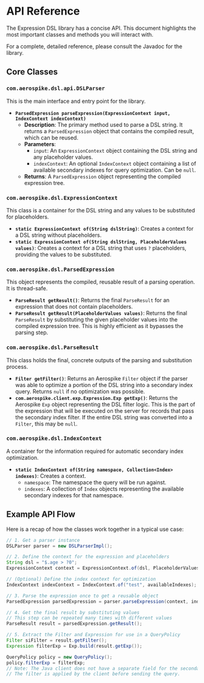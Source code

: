 # API Reference

The Expression DSL library has a concise API. This document highlights the most important classes and methods you will interact with.

For a complete, detailed reference, please consult the Javadoc for the library.

## Core Classes

### `com.aerospike.dsl.api.DSLParser`

This is the main interface and entry point for the library.

*   **`ParsedExpression parseExpression(ExpressionContext input, IndexContext indexContext)`**
    *   **Description**: The primary method used to parse a DSL string. It returns a `ParsedExpression` object that contains the compiled result, which can be reused.
    *   **Parameters**:
        *   `input`: An `ExpressionContext` object containing the DSL string and any placeholder values.
        *   `indexContext`: An optional `IndexContext` object containing a list of available secondary indexes for query optimization. Can be `null`.
    *   **Returns**: A `ParsedExpression` object representing the compiled expression tree.

### `com.aerospike.dsl.ExpressionContext`

This class is a container for the DSL string and any values to be substituted for placeholders.

*   **`static ExpressionContext of(String dslString)`**: Creates a context for a DSL string without placeholders.
*   **`static ExpressionContext of(String dslString, PlaceholderValues values)`**: Creates a context for a DSL string that uses `?` placeholders, providing the values to be substituted.

### `com.aerospike.dsl.ParsedExpression`

This object represents the compiled, reusable result of a parsing operation. It is thread-safe.

*   **`ParseResult getResult()`**: Returns the final `ParseResult` for an expression that does not contain placeholders.
*   **`ParseResult getResult(PlaceholderValues values)`**: Returns the final `ParseResult` by substituting the given placeholder values into the compiled expression tree. This is highly efficient as it bypasses the parsing step.

### `com.aerospike.dsl.ParseResult`

This class holds the final, concrete outputs of the parsing and substitution process.

*   **`Filter getFilter()`**: Returns an Aerospike `Filter` object if the parser was able to optimize a portion of the DSL string into a secondary index query. Returns `null` if no optimization was possible.
*   **`com.aerospike.client.exp.Expression.Exp getExp()`**: Returns the Aerospike `Exp` object representing the DSL filter logic. This is the part of the expression that will be executed on the server for records that pass the secondary index filter. If the entire DSL string was converted into a `Filter`, this may be `null`.

### `com.aerospike.dsl.IndexContext`

A container for the information required for automatic secondary index optimization.

*   **`static IndexContext of(String namespace, Collection<Index> indexes)`**: Creates a context.
    *   `namespace`: The namespace the query will be run against.
    *   `indexes`: A collection of `Index` objects representing the available secondary indexes for that namespace.

## Example API Flow

Here is a recap of how the classes work together in a typical use case:

```java
// 1. Get a parser instance
DSLParser parser = new DSLParserImpl();

// 2. Define the context for the expression and placeholders
String dsl = "$.age > ?0";
ExpressionContext context = ExpressionContext.of(dsl, PlaceholderValues.of(30));

// (Optional) Define the index context for optimization
IndexContext indexContext = IndexContext.of("test", availableIndexes);

// 3. Parse the expression once to get a reusable object
ParsedExpression parsedExpression = parser.parseExpression(context, indexContext);

// 4. Get the final result by substituting values
// This step can be repeated many times with different values
ParseResult result = parsedExpression.getResult(); 

// 5. Extract the Filter and Expression for use in a QueryPolicy
Filter siFilter = result.getFilter();
Expression filterExp = Exp.build(result.getExp());

QueryPolicy policy = new QueryPolicy();
policy.filterExp = filterExp;
// Note: The Java client does not have a separate field for the secondary index filter.
// The filter is applied by the client before sending the query.
```
